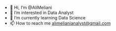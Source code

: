 - 👋 Hi, I’m @AliMeliani
- 👀 I’m interested in Data Analyst
- 🌱 I’m currently learning Data Science
- 📫 How to reach me alimelianianalyst@gmail.com

<!---
AliMeliani/AliMeliani is a ✨ special ✨ repository because its `README.md` (this file) appears on your GitHub profile.
You can click the Preview link to take a look at your changes.
--->
